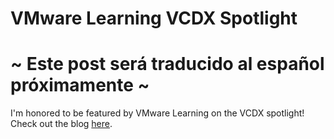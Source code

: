 # VMware Learning VCDX Spotlight

# ~ Este post será traducido al español próximamente ~

I'm honored to be featured by VMware Learning on the VCDX spotlight! 
Check out the blog [here][vmware-learning-blog-link]. 

[vmware-learning-blog-link]: https://blogs.vmware.com/education/2020/11/12/vcdx-spotlight-phoebe-kim/

